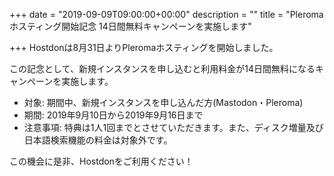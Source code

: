 +++
date = "2019-09-09T09:00:00+00:00"
description = ""
title = "Pleromaホスティング開始記念 14日間無料キャンペーンを実施します"

+++
Hostdonは8月31日よりPleromaホスティングを開始しました。

この記念として、新規インスタンスを申し込むと利用料金が14日間無料になるキャンペーンを実施します。

* 対象: 期間中、新規インスタンスを申し込んだ方(Mastodon・Pleroma)
* 期間: 2019年9月10日から2019年9月16日まで
* 注意事項: 特典は1人1回までとさせていただきます。また、ディスク増量及び日本語検索機能の料金は対象外です。

この機会に是非、Hostdonをご利用ください！